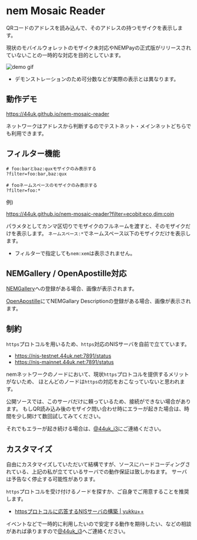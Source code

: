# nem Mosaic Reader

QRコードのアドレスを読み込んで、そのアドレスの持つモザイクを表示します。

現状のモバイルウォレットのモザイク未対応やNEMPayの正式版がリリースされていないことの一時的な対応を目的としています。

![demo gif](https://user-images.githubusercontent.com/370508/33385463-09d0b180-d56c-11e7-99ee-21257cc105d8.gif)

* デモンストレーションのため可分数などが実際の表示とは異なります。


## 動作デモ

https://44uk.github.io/nem-mosaic-reader

ネットワークはアドレスから判断するのでテストネット・メインネットどちらでも利用できます。


## フィルター機能

```
# foo:barとbaz:quxモザイクのみ表示する
?filter=foo:bar,baz:qux

# fooネームスペースのモザイクのみ表示する
?filter=foo:*
```

例)

https://44uk.github.io/nem-mosaic-reader?filter=ecobit:eco,dim:coin

パラメタとしてカンマ区切りでモザイクのフルネームを渡すと、そのモザイクだけを表示します。
`ネームスペース:*`でネームスペース以下のモザイクだけを表示します。

* フィルターで指定しても`nem:xem`は表示されません。


## NEMGallery / OpenApostille対応

[NEMGallery](http://xembook.net/nemgallery.html)への登録がある場合、画像が表示されます。

[OpenApostille](https://www.openapostille.net/)にてNEMGallary Descriptionの登録がある場合、画像が表示されます。


## 制約

`https`プロトコルを用いるため、`https`対応のNISサーバを自前で立てています。

* https://nis-testnet.44uk.net:7891/status
* https://nis-mainnet.44uk.net:7891/status

nemネットワークのノードにおいて、現状`https`プロトコルを提供するメリットがないため、
ほとんどのノードは`https`の対応をおこなっていないと思われます。

公開ソースでは、このサーバだけに頼っているため、接続ができない場合があります。
もしQR読み込み後のモザイク問い合わせ時にエラーが起きた場合は、時間を少し開けて数回試してみてください。

それでもエラーが起き続ける場合は、[@44uk_i3](https://twitter.com/44uk_i3)にご連絡ください。


## カスタマイズ

自由にカスタマイズしていただいて結構ですが、ソースにハードコーディングされている、上記の私が立てているサーバでの動作保証は致しかねます。
サーバは予告なく停止する可能性があります。

`https`プロトコルを受け付けるノードを探すか、ご自身でご用意することを推奨します。

* [httpsプロトコルに応答するNISサーバの構築 | yukku++](http://blog.44uk.net/2017/10/31/nis-with-https-by-dehydrated/)

イベントなどで一時的に利用したいので安定する動作を期待したい、などの相談があれば承りますので[@44uk_i3](https://twitter.com/44uk_i3)へご連絡ください。

